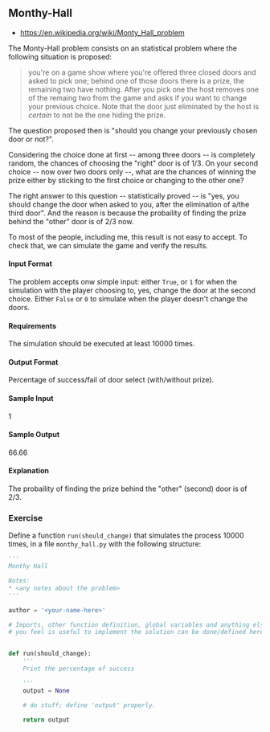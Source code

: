 ## Monthy-Hall
* https://en.wikipedia.org/wiki/Monty_Hall_problem

The Monty-Hall problem consists on an statistical problem
where the following situation is proposed:

> you're on a game show where you're offered three closed
> doors and asked to pick one; behind one of those doors
> there is a prize, the remaining two have nothing. After
> you pick one the host removes one of the remaing two
> from the game and asks if you want to change your previous
> choice. Note that the door just eliminated by the host
> is *certain* to not be the one hiding the prize.

The question proposed then is "should you change your
previously chosen door or not?".

Considering the choice done at first -- among three doors --
is completely random, the chances of choosing the "right"
door is of 1/3. On your second choice -- now over two doors
only --, what are the chances of winning the prize either
by sticking to the first choice or changing to the other one?

The right answer to this question -- statistically proved --
is "yes, you should change the door when asked to you,
after the elimination of a/the third door". And the reason
is because the probaility of finding the prize behind the
"other" door is of 2/3 now.

To most of the people, including me, this result is not
easy to accept. To check that, we can simulate the game
and verify the results.

#### Input Format

The problem accepts onw simple input: either `True`, or `1` for when the simulation with the player choosing to, yes, change the door at the second choice. Either `False` or `0` to simulate when the player doesn't change the doors.


#### Requirements

The simulation should be executed at least 10000 times.

#### Output Format

Percentage of success/fail of door select (with/without prize).

#### Sample Input

1

#### Sample Output

66.66

#### Explanation

The probaility of finding the prize behind the
"other" (second) door is of 2/3.

### Exercise

Define a function `run(should_change)` that simulates the process 10000 times,
in a file `monthy_hall.py` with the following structure:
```python
'''
Monthy Hall

Notes:
* <any notes about the problem>
'''

author = '<your-name-here>'

# Imports, other function definition, global variables and anything else
# you feel is useful to implement the solution can be done/defined here.


def run(should_change):
    '''
    Print the percentage of success

    '''
    output = None

    # do stuff; define 'output' properly.

    return output

```
